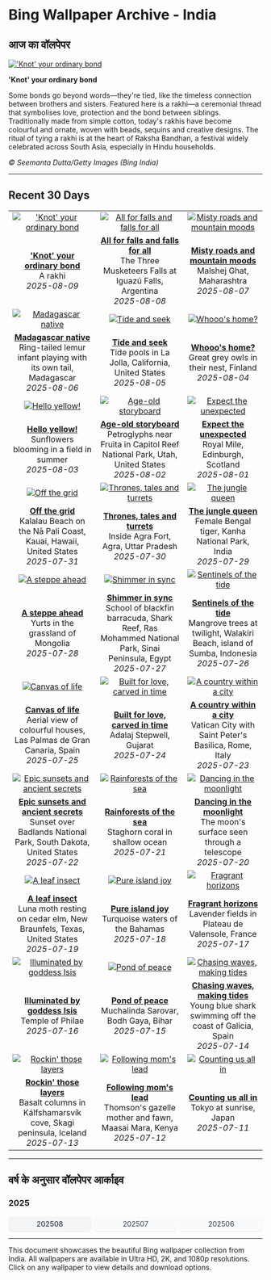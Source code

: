 # Bing Wallpaper Archive - India

## आज का वॉलपेपर

[!['Knot' your ordinary bond](https://www.bing.com/th?id=OHR.RakhiRice_EN-IN3504050150_UHD.jpg&pid=hp&w=2560)](https://bing.codexun.com/in/detail/20250809)

**'Knot' your ordinary bond**

Some bonds go beyond words—they're tied, like the timeless connection between brothers and sisters. Featured here is a rakhi—a ceremonial thread that symbolises love, protection and the bond between siblings. Traditionally made from simple cotton, today's rakhis have become colourful and ornate, woven with beads, sequins and creative designs. The ritual of tying a rakhi is at the heart of Raksha Bandhan, a festival widely celebrated across South Asia, especially in Hindu households.

*© Seemanta Dutta/Getty Images (Bing India)*

---

## Recent 30 Days

| | | |
|:---:|:---:|:---:|
| [!['Knot' your ordinary bond](https://www.bing.com/th?id=OHR.RakhiRice_EN-IN3504050150_UHD.jpg&pid=hp&w=2560)](https://bing.codexun.com/in/detail/20250809) | [![All for falls and falls for all](https://www.bing.com/th?id=OHR.IguazuArgentina_EN-IN3106576952_UHD.jpg&pid=hp&w=2560)](https://bing.codexun.com/in/detail/20250808) | [![Misty roads and mountain moods](https://www.bing.com/th?id=OHR.MalshejGhat_EN-IN3001069579_UHD.jpg&pid=hp&w=2560)](https://bing.codexun.com/in/detail/20250807) | 
| **['Knot' your ordinary bond](https://bing.codexun.com/in/detail/20250809)**<br>A rakhi<br>*2025-08-09* | **[All for falls and falls for all](https://bing.codexun.com/in/detail/20250808)**<br>The Three Musketeers Falls at Iguazú Falls, Argentina<br>*2025-08-08* | **[Misty roads and mountain moods](https://bing.codexun.com/in/detail/20250807)**<br>Malshej Ghat, Maharashtra<br>*2025-08-07* | 
| [![Madagascar native](https://www.bing.com/th?id=OHR.BabyLemur_EN-IN9896992547_UHD.jpg&pid=hp&w=2560)](https://bing.codexun.com/in/detail/20250806) | [![Tide and seek](https://www.bing.com/th?id=OHR.CaliforniaTidepool_EN-IN9579127212_UHD.jpg&pid=hp&w=2560)](https://bing.codexun.com/in/detail/20250805) | [![Whooo's home?](https://www.bing.com/th?id=OHR.LaplandOwl_EN-IN9373838176_UHD.jpg&pid=hp&w=2560)](https://bing.codexun.com/in/detail/20250804) | 
| **[Madagascar native](https://bing.codexun.com/in/detail/20250806)**<br>Ring-tailed lemur infant playing with its own tail, Madagascar<br>*2025-08-06* | **[Tide and seek](https://bing.codexun.com/in/detail/20250805)**<br>Tide pools in La Jolla, California, United States<br>*2025-08-05* | **[Whooo's home?](https://bing.codexun.com/in/detail/20250804)**<br>Great grey owls in their nest, Finland<br>*2025-08-04* | 
| [![Hello yellow!](https://www.bing.com/th?id=OHR.HappySunflower_EN-IN9216040655_UHD.jpg&pid=hp&w=2560)](https://bing.codexun.com/in/detail/20250803) | [![Age-old storyboard](https://www.bing.com/th?id=OHR.FruitaPetroglyphs_EN-IN8959176933_UHD.jpg&pid=hp&w=2560)](https://bing.codexun.com/in/detail/20250802) | [![Expect the unexpected](https://www.bing.com/th?id=OHR.EdinburghFringe_EN-IN8762749558_UHD.jpg&pid=hp&w=2560)](https://bing.codexun.com/in/detail/20250801) | 
| **[Hello yellow!](https://bing.codexun.com/in/detail/20250803)**<br>Sunflowers blooming in a field in summer<br>*2025-08-03* | **[Age-old storyboard](https://bing.codexun.com/in/detail/20250802)**<br>Petroglyphs near Fruita in Capitol Reef National Park, Utah, United States<br>*2025-08-02* | **[Expect the unexpected](https://bing.codexun.com/in/detail/20250801)**<br>Royal Mile, Edinburgh, Scotland<br>*2025-08-01* | 
| [![Off the grid](https://www.bing.com/th?id=OHR.NaPaliKauai_EN-IN8581936308_UHD.jpg&pid=hp&w=2560)](https://bing.codexun.com/in/detail/20250731) | [![Thrones, tales and turrets](https://www.bing.com/th?id=OHR.AgraFortInside_EN-IN8393128269_UHD.jpg&pid=hp&w=2560)](https://bing.codexun.com/in/detail/20250730) | [![The jungle queen](https://www.bing.com/th?id=OHR.TigerDay_EN-IN7892479996_UHD.jpg&pid=hp&w=2560)](https://bing.codexun.com/in/detail/20250729) | 
| **[Off the grid](https://bing.codexun.com/in/detail/20250731)**<br>Kalalau Beach on the Nā Pali Coast, Kauai, Hawaii, United States<br>*2025-07-31* | **[Thrones, tales and turrets](https://bing.codexun.com/in/detail/20250730)**<br>Inside Agra Fort, Agra, Uttar Pradesh<br>*2025-07-30* | **[The jungle queen](https://bing.codexun.com/in/detail/20250729)**<br>Female Bengal tiger, Kanha National Park, India<br>*2025-07-29* | 
| [![A steppe ahead](https://www.bing.com/th?id=OHR.MongoliaYurts_EN-IN7630812242_UHD.jpg&pid=hp&w=2560)](https://bing.codexun.com/in/detail/20250728) | [![Shimmer in sync](https://www.bing.com/th?id=OHR.BlackfinBarracuda_EN-IN7426359144_UHD.jpg&pid=hp&w=2560)](https://bing.codexun.com/in/detail/20250727) | [![Sentinels of the tide](https://www.bing.com/th?id=OHR.MangroveTwilight_EN-IN7237460897_UHD.jpg&pid=hp&w=2560)](https://bing.codexun.com/in/detail/20250726) | 
| **[A steppe ahead](https://bing.codexun.com/in/detail/20250728)**<br>Yurts in the grassland of Mongolia<br>*2025-07-28* | **[Shimmer in sync](https://bing.codexun.com/in/detail/20250727)**<br>School of blackfin barracuda, Shark Reef, Ras Mohammed National Park, Sinai Peninsula, Egypt<br>*2025-07-27* | **[Sentinels of the tide](https://bing.codexun.com/in/detail/20250726)**<br>Mangrove trees at twilight, Walakiri Beach, island of Sumba, Indonesia<br>*2025-07-26* | 
| [![Canvas of life](https://www.bing.com/th?id=OHR.LasPalmas_EN-IN7081028129_UHD.jpg&pid=hp&w=2560)](https://bing.codexun.com/in/detail/20250725) | [![Built for love, carved in time](https://www.bing.com/th?id=OHR.AdalajStepwell_EN-IN5898657988_UHD.jpg&pid=hp&w=2560)](https://bing.codexun.com/in/detail/20250724) | [![A country within a city](https://www.bing.com/th?id=OHR.VaticanCity_EN-IN8408106347_UHD.jpg&pid=hp&w=2560)](https://bing.codexun.com/in/detail/20250723) | 
| **[Canvas of life](https://bing.codexun.com/in/detail/20250725)**<br>Aerial view of colourful houses, Las Palmas de Gran Canaria, Spain<br>*2025-07-25* | **[Built for love, carved in time](https://bing.codexun.com/in/detail/20250724)**<br>Adalaj Stepwell, Gujarat<br>*2025-07-24* | **[A country within a city](https://bing.codexun.com/in/detail/20250723)**<br>Vatican City with Saint Peter's Basilica, Rome, Italy<br>*2025-07-23* | 
| [![Epic sunsets and ancient secrets](https://www.bing.com/th?id=OHR.BadlandsSunset_EN-IN8164722915_UHD.jpg&pid=hp&w=2560)](https://bing.codexun.com/in/detail/20250722) | [![Rainforests of the sea](https://www.bing.com/th?id=OHR.AcroporaReef_EN-IN7935562509_UHD.jpg&pid=hp&w=2560)](https://bing.codexun.com/in/detail/20250721) | [![Dancing in the moonlight](https://www.bing.com/th?id=OHR.BigMoon_EN-IN7770430598_UHD.jpg&pid=hp&w=2560)](https://bing.codexun.com/in/detail/20250720) | 
| **[Epic sunsets and ancient secrets](https://bing.codexun.com/in/detail/20250722)**<br>Sunset over Badlands National Park, South Dakota, United States<br>*2025-07-22* | **[Rainforests of the sea](https://bing.codexun.com/in/detail/20250721)**<br>Staghorn coral in shallow ocean<br>*2025-07-21* | **[Dancing in the moonlight](https://bing.codexun.com/in/detail/20250720)**<br>The moon's surface seen through a telescope<br>*2025-07-20* | 
| [![A leaf insect](https://www.bing.com/th?id=OHR.MothWeek_EN-IN7635547471_UHD.jpg&pid=hp&w=2560)](https://bing.codexun.com/in/detail/20250719) | [![Pure island joy](https://www.bing.com/th?id=OHR.BahamaBlues_EN-IN1616548748_UHD.jpg&pid=hp&w=2560)](https://bing.codexun.com/in/detail/20250718) | [![Fragrant horizons](https://www.bing.com/th?id=OHR.FranceLavender_EN-IN6275328084_UHD.jpg&pid=hp&w=2560)](https://bing.codexun.com/in/detail/20250717) | 
| **[A leaf insect](https://bing.codexun.com/in/detail/20250719)**<br>Luna moth resting on cedar elm, New Braunfels, Texas, United States<br>*2025-07-19* | **[Pure island joy](https://bing.codexun.com/in/detail/20250718)**<br>Turquoise waters of the Bahamas<br>*2025-07-18* | **[Fragrant horizons](https://bing.codexun.com/in/detail/20250717)**<br>Lavender fields in Plateau de Valensole, France<br>*2025-07-17* | 
| [![Illuminated by goddess Isis](https://www.bing.com/th?id=OHR.TemplePhilae_EN-IN4820282952_UHD.jpg&pid=hp&w=2560)](https://bing.codexun.com/in/detail/20250716) | [![Pond of peace](https://www.bing.com/th?id=OHR.MuchalindaLake_EN-IN3808425098_UHD.jpg&pid=hp&w=2560)](https://bing.codexun.com/in/detail/20250715) | [![Chasing waves, making tides](https://www.bing.com/th?id=OHR.YoungShark_EN-IN1362768509_UHD.jpg&pid=hp&w=2560)](https://bing.codexun.com/in/detail/20250714) | 
| **[Illuminated by goddess Isis](https://bing.codexun.com/in/detail/20250716)**<br>Temple of Philae<br>*2025-07-16* | **[Pond of peace](https://bing.codexun.com/in/detail/20250715)**<br>Muchalinda Sarovar, Bodh Gaya, Bihar<br>*2025-07-15* | **[Chasing waves, making tides](https://bing.codexun.com/in/detail/20250714)**<br>Young blue shark swimming off the coast of Galicia, Spain<br>*2025-07-14* | 
| [![Rockin' those layers](https://www.bing.com/th?id=OHR.BasaltColumns_EN-IN1175538920_UHD.jpg&pid=hp&w=2560)](https://bing.codexun.com/in/detail/20250713) | [![Following mom's lead](https://www.bing.com/th?id=OHR.ThomsonGazelle_EN-IN8946995037_UHD.jpg&pid=hp&w=2560)](https://bing.codexun.com/in/detail/20250712) | [![Counting us all in](https://www.bing.com/th?id=OHR.TokyoSunrise_EN-IN0638589694_UHD.jpg&pid=hp&w=2560)](https://bing.codexun.com/in/detail/20250711) | 
| **[Rockin' those layers](https://bing.codexun.com/in/detail/20250713)**<br>Basalt columns in Kálfshamarsvík cove, Skagi peninsula, Iceland<br>*2025-07-13* | **[Following mom's lead](https://bing.codexun.com/in/detail/20250712)**<br>Thomson's gazelle mother and fawn, Maasai Mara, Kenya<br>*2025-07-12* | **[Counting us all in](https://bing.codexun.com/in/detail/20250711)**<br>Tokyo at sunrise, Japan<br>*2025-07-11* | 


---

## वर्ष के अनुसार वॉलपेपर आर्काइव

### 2025
<div style="display: grid; grid-template-columns: repeat(auto-fit, minmax(80px, 1fr)); gap: 6px; margin: 12px 0;">
<a href="https://bing.codexun.com/in/archive/202508" style="padding: 6px 12px; font-size: 14px; border-radius: 6px; box-shadow: 0 1px 2px rgba(0,0,0,0.1); background-color: #f3f4f6; color: #374151; text-decoration: none; text-align: center; transition: background-color 0.2s ease; font-weight: 500;">202508</a>
<a href="https://bing.codexun.com/in/archive/202507" style="padding: 6px 12px; font-size: 14px; border-radius: 6px; box-shadow: 0 1px 2px rgba(0,0,0,0.1); background-color: #f9fafb; color: #374151; text-decoration: none; text-align: center; transition: background-color 0.2s ease;">202507</a>
<a href="https://bing.codexun.com/in/archive/202506" style="padding: 6px 12px; font-size: 14px; border-radius: 6px; box-shadow: 0 1px 2px rgba(0,0,0,0.1); background-color: #f9fafb; color: #374151; text-decoration: none; text-align: center; transition: background-color 0.2s ease;">202506</a>
</div>



---

This document showcases the beautiful Bing wallpaper collection from India. All wallpapers are available in Ultra HD, 2K, and 1080p resolutions. Click on any wallpaper to view details and download options.
